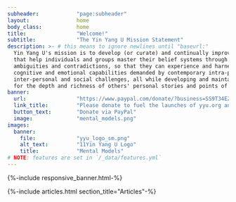 ```yaml
---
subheader:            "page:subheader"
layout:               home
body_class:           home
title:                "Welcome!"
subtitle:             "The Yin Yang U Mission Statement"
description: >- # this means to ignore newlines until "baseurl:"
  Yin Yang U's mission is to develop (or curate) and continually improve mental models
  that help individuals and groups master their belief systems through elimination of
  ambiguities and contradictions, so that they can experience and harness accelerated
  cognitive and emotional capabilities demanded by contemporary intra-personal,
  inter-personal and social challenges, all while developing and maintaining respect
  for the depth and richness of others' personal stories and points of view.
banner:
  url:                "https://www.paypal.com/donate/?business=SS9T34EZ577GJ&no_recurring=0&item_name=Bootstrapping+cclcl.org+and+yyu.org+to+energetically+help+heal+political+divides+and+release+massive+problem+solving+abilities+&currency_code=USD"
  link_title:         "Please donate to fuel the launches of yyu.org and cclcl.org"
  button_text:        "Donate via PayPal"
  image:              "mental_models.png"
images:
  banner:
    file:             "yyu_logo_sm.png"
    alt_text:         "11Yin Yang U Logo"
    title:            "Mental Models"
# NOTE: features are set in `/_data/features.yml`
---
```


<!-- Banner -->
{%-include responsive_banner.html-%}

<!-- Section - Articles -->
{%-include articles.html section_title="Articles"-%}
